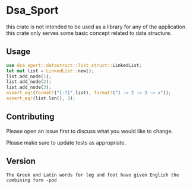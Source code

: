 # Dsa_Sport

this crate is not intended to be used as a library for any of the application. this crate only serves some basic concept related to data structure.

## Usage

```rust
use dsa_sport::datastruct::list_struct::LinkedList;
let mut list = LinkedList::new();
list.add_node(1);
list.add_node(2);
list.add_node(3);
assert_eq!(format!("{:?}",list), format!("1 -> 2 -> 3 -> x"));
assert_eq!(list.len(), 3);
```

## Contributing
Please open an issue first to discuss what you would like to change.

Please make sure to update tests as appropriate.

## Version
`The Greek and Latin words for leg and foot have given English the combining form -pod`

